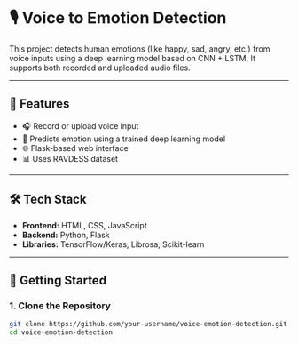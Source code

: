 # 🎙️ Voice to Emotion Detection

This project detects human emotions (like happy, sad, angry, etc.) from voice inputs using a deep learning model based on CNN + LSTM. It supports both recorded and uploaded audio files.

---

## 📌 Features

- 🎧 Record or upload voice input
- 🧠 Predicts emotion using a trained deep learning model
- 🌐 Flask-based web interface
- 📊 Uses RAVDESS dataset

---

## 🛠️ Tech Stack

- **Frontend:** HTML, CSS, JavaScript
- **Backend:** Python, Flask
- **Libraries:** TensorFlow/Keras, Librosa, Scikit-learn

---

## 🚀 Getting Started

### 1. Clone the Repository
```bash
git clone https://github.com/your-username/voice-emotion-detection.git
cd voice-emotion-detection

